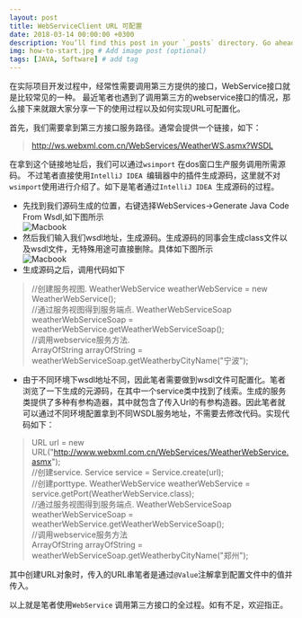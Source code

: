 ```yaml
---
layout: post
title: WebServiceClient URL 可配置
date: 2018-03-14 00:00:00 +0300
description: You’ll find this post in your `_posts` directory. Go ahead and edit it and re-build the site to see your changes. # Add post description (optional)
img: how-to-start.jpg # Add image post (optional)
tags: [JAVA, Software] # add tag
---
```

在实际项目开发过程中，经常性需要调用第三方提供的接口，WebService接口就是比较常见的一种。
最近笔者也遇到了调用第三方的webservice接口的情况，那么接下来就跟大家分享一下的使用过程以及如何实现URL可配置化。   

首先，我们需要拿到第三方接口服务路径。通常会提供一个链接，如下：
>http://ws.webxml.com.cn/WebServices/WeatherWS.asmx?WSDL    
   
在拿到这个链接地址后，我们可以通过`wsimport` 在dos窗口生产服务调用所需源码。
不过笔者直接使用`IntelliJ IDEA `编辑器中的插件生成源码，这里就不对`wsimport`使用进行介绍了。如下是笔者通过`IntelliJ IDEA `生成源码的过程。

* 先找到我们源码生成的位置，右键选择WebServices->Generate Java Code From Wsdl,如下图所示   
![Macbook]({{site.baseurl}}/assets/img/wsdl1.jpg)
* 然后我们输入我们wsdl地址，生成源码。生成源码的同事会生成class文件以及wsdl文件，无特殊用途可直接删除。具体如下图所示  
![Macbook]({{site.baseurl}}/assets/img/wsdl2.jpg)
* 生成源码之后，调用代码如下   

>//创建服务视图. 
WeatherWebService weatherWebService = new WeatherWebService();    
//通过服务视图得到服务端点. 
WeatherWebServiceSoap weatherWebServiceSoap = weatherWebService.getWeatherWebServiceSoap();   
//调用webservice服务方法.  
ArrayOfString arrayOfString = weatherWebServiceSoap.getWeatherbyCityName("宁波");    

* 由于不同环境下wsdl地址不同，因此笔者需要做到wsdl文件可配置化。笔者浏览了一下生成的元源码，在其中一个service类中找到了线索。生成的服务类提供了多种有参构造器，其中就包含了传入Url的有参构造器。因此笔者就可以通过不同环境配置拿到不同WSDL服务地址，不需要去修改代码。实现代码如下：    

>URL url = new URL("http://www.webxml.com.cn/WebServices/WeatherWebService.asmx");    
//创建service. 
Service service = Service.create(url);  
//创建porttype. 
WeatherWebService weatherWebService = service.getPort(WeatherWebService.class);  
//通过服务视图得到服务端点. 
WeatherWebServiceSoap weatherWebServiceSoap = weatherWebService.getWeatherWebServiceSoap();  
//调用webservice服务方法    
ArrayOfString arrayOfString = weatherWebServiceSoap.getWeatherbyCityName("郑州");     

其中创建URL对象时，传入的URL串笔者是通过`@Value`注解拿到配置文件中的值并传入。

以上就是笔者使用`WebService` 调用第三方接口的全过程。如有不足，欢迎指正。






